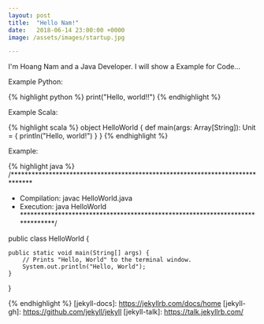 ```yaml
---
layout: post
title:  "Hello Nam!"
date:   2018-06-14 23:00:00 +0000
image: /assets/images/startup.jpg

---
```

I'm Hoang Nam and a Java Developer. I will show a Example for Code...

Example Python:

{% highlight python %}
print("Hello, world!!")
{% endhighlight %}

Example Scala:

{% highlight scala %}
object HelloWorld {
  def main(args: Array[String]): Unit = {
    println("Hello, world!")
  }
}
{% endhighlight %}

Example:

{% highlight java %}
/******************************************************************************
 *  Compilation:  javac HelloWorld.java
 *  Execution:    java HelloWorld
 ******************************************************************************/

public class HelloWorld {

    public static void main(String[] args) {
        // Prints "Hello, World" to the terminal window.
        System.out.println("Hello, World");
    }

}

{% endhighlight %}
[jekyll-docs]: https://jekyllrb.com/docs/home
[jekyll-gh]:   https://github.com/jekyll/jekyll
[jekyll-talk]: https://talk.jekyllrb.com/
